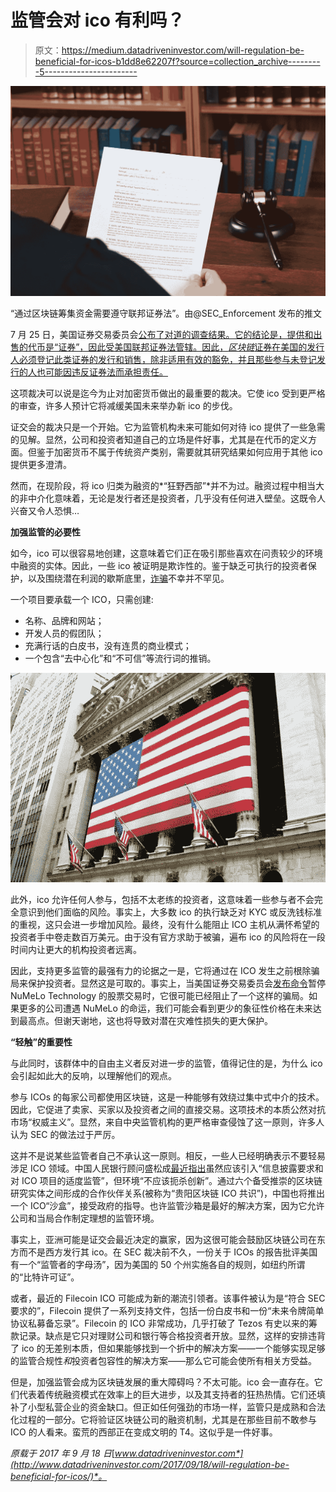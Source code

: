 # 监管会对 ico 有利吗？

> 原文：<https://medium.datadriveninvestor.com/will-regulation-be-beneficial-for-icos-b1dd8e62207f?source=collection_archive---------5----------------------->

![](img/4fba4b8d1c710247e8844593bb5dac71.png)

“通过区块链筹集资金需要遵守联邦证券法”。由@SEC_Enforcement 发布的推文

7 月 25 日，美国证券交易委员会[公布了对道的调查结果。它的结论是，提供和出售的代币是“证券”，因此受美国联邦证券法管辖。因此，*区块链*证券在美国的发行人必须登记此类证券的发行和销售，除非适用有效的豁免，并且那些参与未登记发行的人也可能因违反证券法而承担责任。](https://www.sec.gov/litigation/investreport/34-81207.pdf)

这项裁决可以说是迄今为止对加密货币做出的最重要的裁决。它使 ico 受到更严格的审查，许多人预计它将减缓美国未来举办新 ico 的步伐。

证交会的裁决只是一个开始。它为监管机构未来可能如何对待 ico 提供了一些急需的见解。显然，公司和投资者知道自己的立场是件好事，尤其是在代币的定义方面。但鉴于加密货币不属于传统资产类别，需要就其研究结果如何应用于其他 ico 提供更多澄清。

然而，在现阶段，将 ico 归类为融资的*“狂野西部”*并不为过。融资过程中相当大的非中介化意味着，无论是发行者还是投资者，几乎没有任何进入壁垒。这既令人兴奋又令人恐惧…

**加强监管的必要性**

如今，ico 可以很容易地创建，这意味着它们正在吸引那些喜欢在问责较少的环境中融资的实体。因此，一些 ico 被证明是欺诈性的。鉴于缺乏可执行的投资者保护，以及围绕潜在利润的歇斯底里，[诈骗](https://cointelegraph.com/news/onecoin-much-scam-18-seminar-organizers-arrested-3-mln-seized-in-onecoin-india-raids)不幸并不罕见。

一个项目要承载一个 ICO，只需创建:

*   名称、品牌和网站；
*   开发人员的假团队；
*   充满行话的白皮书，没有连贯的商业模式；
*   一个包含“去中心化”和“不可信”等流行词的推销。

![](img/82c83f675a35e33386afa30be92a195b.png)

此外，ico 允许任何人参与，包括不太老练的投资者，这意味着一些参与者不会完全意识到他们面临的风险。事实上，大多数 ico 的执行缺乏对 KYC 或反洗钱标准的重视，这只会进一步增加风险。最终，没有什么能阻止 ICO 主机从满怀希望的投资者手中卷走数百万美元。由于没有官方求助于被骗，遍布 ico 的风险将在一段时间内让更大的机构投资者远离。

因此，支持更多监管的最强有力的论据之一是，它将通过在 ICO 发生之前根除骗局来保护投资者。显然这是可取的。事实上，当美国证券交易委员会[发布命令](http://www.newsbtc.com/2017/08/11/sec-suspends-numelo-technology-shares-trading-ico-plans/)暂停 NuMeLo Technology 的股票交易时，它很可能已经阻止了一个这样的骗局。如果更多的公司遭遇 NuMeLo 的命运，我们可能会看到更少的象征性价格在未来达到最高点。但谢天谢地，这也将导致对潜在灾难性损失的更大保护。

**“轻触”的重要性**

与此同时，该群体中的自由主义者反对进一步的监管，值得记住的是，为什么 ico 会引起如此大的反响，以理解他们的观点。

参与 ICOs 的每家公司都使用区块链，这是一种能够有效绕过集中式中介的技术。因此，它促进了卖家、买家以及投资者之间的直接交易。这项技术的本质公然对抗市场“权威主义”。显然，来自中央监管机构的更严格审查侵蚀了这一原则，许多人认为 SEC 的做法过于严厉。

这并不是说某些监管者自己不承认这一原则。相反，一些人已经明确表示不要轻易涉足 ICO 领域。中国人民银行顾问盛松成[最近指出](https://www.coindesk.com/pboc-advisor-government-mandate-ico-disclosure-standards/)虽然应该引入“信息披露要求和对 ICO 项目的适度监管”，但环境“不应该扼杀创新”。通过六个备受推崇的区块链研究实体之间形成的合作伙伴关系(被称为“贵阳区块链 ICO 共识”)，中国也将推出一个 ICO“沙盒”，接受政府的指导。也许监管沙箱是最好的解决方案，因为它允许公司和当局合作制定理想的监管环境。

事实上，亚洲可能是证交会最近决定的赢家，因为这很可能会鼓励区块链公司在东方而不是西方发行其 ico。在 SEC 裁决前不久，一份关于 ICOs 的报告批评美国有一个“监管者的字母汤”，因为美国的 50 个州实施各自的规则，如纽约所谓的“比特许可证”。

或者，最近的 Filecoin ICO 可能成为新的潮流引领者。该事件被认为是“符合 SEC 要求的”，Filecoin 提供了一系列支持文件，包括一份白皮书和一份“未来令牌简单协议私募备忘录”。Filecoin 的 ICO 非常成功，几乎打破了 Tezos 有史以来的筹款记录。缺点是它只对理财公司和银行等合格投资者开放。显然，这样的安排违背了 ico 的无差别本质，但如果能够找到一个折中的解决方案——一个能够实现足够的监管合规性*和*投资者包容性的解决方案——那么它可能会使所有相关方受益。

但是，加强监管会成为区块链发展的重大障碍吗？不太可能。ico 会一直存在。它们代表着传统融资模式在效率上的巨大进步，以及其支持者的狂热热情。它们还填补了小型私营企业的资金缺口。但正如任何强劲的市场一样，监管只是成熟和合法化过程的一部分。它将验证区块链公司的融资机制，尤其是在那些目前不敢参与 ICO 的人看来。蛮荒的西部正在变成文明的 T4。这似乎是一件好事。

*原载于 2017 年 9 月 18 日*[*www.datadriveninvestor.com*](http://www.datadriveninvestor.com/2017/09/18/will-regulation-be-beneficial-for-icos/)*。*
